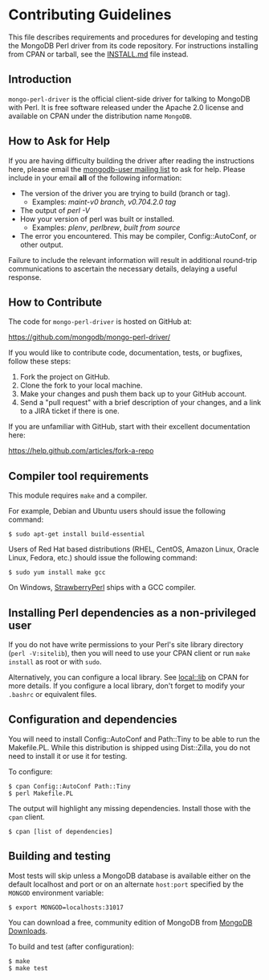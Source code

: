 # Contributing Guidelines

This file describes requirements and procedures for developing and testing the
MongoDB Perl driver from its code repository.  For instructions installing
from CPAN or tarball, see the [INSTALL.md](INSTALL.md) file instead.

## Introduction

`mongo-perl-driver` is the official client-side driver for talking to
MongoDB with Perl.  It is free software released under the Apache 2.0
license and available on CPAN under the distribution name `MongoDB`.

## How to Ask for Help

If you are having difficulty building the driver after reading the
instructions here, please email the [mongodb-user mailing
list](https://groups.google.com/forum/#!forum/mongodb-user) to ask for
help. Please include in your email **all** of the following information:

 - The version of the driver you are trying to build (branch or tag).
   - Examples: _maint-v0 branch_, _v0.704.2.0 tag_
 - The output of _perl -V_
 - How your version of perl was built or installed.
   - Examples: _plenv_, _perlbrew_, _built from source_
 - The error you encountered. This may be compiler, Config::AutoConf, or other output.

Failure to include the relevant information will result in additional
round-trip communications to ascertain the necessary details, delaying a
useful response.

## How to Contribute

The code for `mongo-perl-driver` is hosted on GitHub at:

   https://github.com/mongodb/mongo-perl-driver/

If you would like to contribute code, documentation, tests, or bugfixes,
follow these steps:

1. Fork the project on GitHub.
2. Clone the fork to your local machine.
3. Make your changes and push them back up to your GitHub account.
4. Send a "pull request" with a brief description of your changes, and a
   link to a JIRA ticket if there is one.

If you are unfamiliar with GitHub, start with their excellent documentation here:

  https://help.github.com/articles/fork-a-repo

## Compiler tool requirements

This module requires `make` and a compiler.

For example, Debian and Ubuntu users should issue the following command:

    $ sudo apt-get install build-essential

Users of Red Hat based distributions (RHEL, CentOS, Amazon Linux, Oracle
Linux, Fedora, etc.) should issue the following command:

    $ sudo yum install make gcc

On Windows, [StrawberryPerl](http://strawberryperl.com/) ships with a
GCC compiler.

## Installing Perl dependencies as a non-privileged user

If you do not have write permissions to your Perl's site library directory
(`perl -V:sitelib`), then you will need to use your CPAN client or run
`make install` as root or with `sudo`.

Alternatively, you can configure a local library.  See
[local::lib](https://metacpan.org/pod/local::lib#The-bootstrapping-technique)
on CPAN for more details.  If you configure a local library, don't forget
to modify your `.bashrc` or equivalent files.

## Configuration and dependencies

You will need to install Config::AutoConf and Path::Tiny to be able to run
the Makefile.PL.  While this distribution is shipped using Dist::Zilla, you
do not need to install it or use it for testing.

To configure:

    $ cpan Config::AutoConf Path::Tiny
    $ perl Makefile.PL

The output will highlight any missing dependencies.  Install those with the
`cpan` client.

    $ cpan [list of dependencies]

## Building and testing

Most tests will skip unless a MongoDB database is available either on the
default localhost and port or on an alternate `host:port` specified by the
`MONGOD` environment variable:

    $ export MONGOD=localhosts:31017

You can download a free, community edition of MongoDB from
[MongoDB Downloads](https://www.mongodb.org/downloads).

To build and test (after configuration):

    $ make
    $ make test

